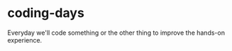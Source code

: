 # coding-days
Everyday we'll code  something or the other thing to improve the hands-on experience.  
